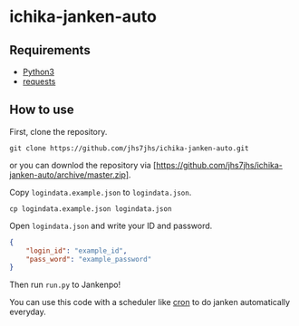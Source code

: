 # ichika-janken-auto

## Requirements

- [Python3](https://www.python.org/)
- [requests](https://requests.readthedocs.io/en/master/)

## How to use

First, clone the repository.
```shell
git clone https://github.com/jhs7jhs/ichika-janken-auto.git
```
or you can downlod the repository via [https://github.com/jhs7jhs/ichika-janken-auto/archive/master.zip].

Copy `logindata.example.json` to `logindata.json`.
```shell
cp logindata.example.json logindata.json
```

Open `logindata.json` and write your ID and password.
```json
{
    "login_id": "example_id",
    "pass_word": "example_password"
}
```

Then run `run.py` to Jankenpo!

You can use this code with a scheduler like [cron](https://en.wikipedia.org/wiki/Cron) to do janken automatically everyday.